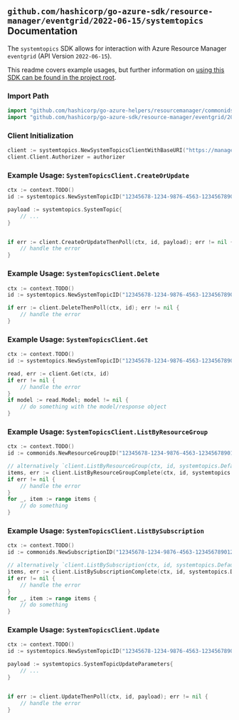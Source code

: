 
## `github.com/hashicorp/go-azure-sdk/resource-manager/eventgrid/2022-06-15/systemtopics` Documentation

The `systemtopics` SDK allows for interaction with Azure Resource Manager `eventgrid` (API Version `2022-06-15`).

This readme covers example usages, but further information on [using this SDK can be found in the project root](https://github.com/hashicorp/go-azure-sdk/tree/main/docs).

### Import Path

```go
import "github.com/hashicorp/go-azure-helpers/resourcemanager/commonids"
import "github.com/hashicorp/go-azure-sdk/resource-manager/eventgrid/2022-06-15/systemtopics"
```


### Client Initialization

```go
client := systemtopics.NewSystemTopicsClientWithBaseURI("https://management.azure.com")
client.Client.Authorizer = authorizer
```


### Example Usage: `SystemTopicsClient.CreateOrUpdate`

```go
ctx := context.TODO()
id := systemtopics.NewSystemTopicID("12345678-1234-9876-4563-123456789012", "example-resource-group", "systemTopicValue")

payload := systemtopics.SystemTopic{
	// ...
}


if err := client.CreateOrUpdateThenPoll(ctx, id, payload); err != nil {
	// handle the error
}
```


### Example Usage: `SystemTopicsClient.Delete`

```go
ctx := context.TODO()
id := systemtopics.NewSystemTopicID("12345678-1234-9876-4563-123456789012", "example-resource-group", "systemTopicValue")

if err := client.DeleteThenPoll(ctx, id); err != nil {
	// handle the error
}
```


### Example Usage: `SystemTopicsClient.Get`

```go
ctx := context.TODO()
id := systemtopics.NewSystemTopicID("12345678-1234-9876-4563-123456789012", "example-resource-group", "systemTopicValue")

read, err := client.Get(ctx, id)
if err != nil {
	// handle the error
}
if model := read.Model; model != nil {
	// do something with the model/response object
}
```


### Example Usage: `SystemTopicsClient.ListByResourceGroup`

```go
ctx := context.TODO()
id := commonids.NewResourceGroupID("12345678-1234-9876-4563-123456789012", "example-resource-group")

// alternatively `client.ListByResourceGroup(ctx, id, systemtopics.DefaultListByResourceGroupOperationOptions())` can be used to do batched pagination
items, err := client.ListByResourceGroupComplete(ctx, id, systemtopics.DefaultListByResourceGroupOperationOptions())
if err != nil {
	// handle the error
}
for _, item := range items {
	// do something
}
```


### Example Usage: `SystemTopicsClient.ListBySubscription`

```go
ctx := context.TODO()
id := commonids.NewSubscriptionID("12345678-1234-9876-4563-123456789012")

// alternatively `client.ListBySubscription(ctx, id, systemtopics.DefaultListBySubscriptionOperationOptions())` can be used to do batched pagination
items, err := client.ListBySubscriptionComplete(ctx, id, systemtopics.DefaultListBySubscriptionOperationOptions())
if err != nil {
	// handle the error
}
for _, item := range items {
	// do something
}
```


### Example Usage: `SystemTopicsClient.Update`

```go
ctx := context.TODO()
id := systemtopics.NewSystemTopicID("12345678-1234-9876-4563-123456789012", "example-resource-group", "systemTopicValue")

payload := systemtopics.SystemTopicUpdateParameters{
	// ...
}


if err := client.UpdateThenPoll(ctx, id, payload); err != nil {
	// handle the error
}
```
